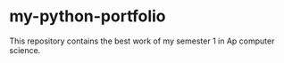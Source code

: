 # my-python-portfolio
This repository contains the best work of my semester 1 in Ap computer science. 
